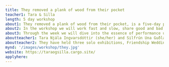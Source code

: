 ```yaml
---
title: They removed a plank of wood from their pocket
teacher1: Tara & Silla
length: 5 day workshop
about1: They removed a plank of wood from their pocket, is a five-day performance workshop led by the duo Tara and Silla.
about2: In the workshop we will work fast and slow, share good and bad ideas, let curiosity guide us, share our inspirations, celebrate letting go of sole authorship, find freedom in amateurism, talk about what excites us about performance, explore how moments between old and new friends can become material for performance, go on adventures, read together, investigate simple gestures, complicate simple acts, practice active listening, and welcome ways of togetherness in art making.
about3: Through the week we will dive into the essence of performance using conversation as a tool and wood as our trusty material. We will put together our planks to get over the stream. Wood is hard but also soft, alive and almost eternal, performances are magically fleeting but tables live forever..*
aboutteacher1: Tara Njála Ingvarsdóttir (she/her) and Silfrún Una Guðlaugsdóttir (she/her) are the artist-duo Tara and Silla. They have been shining their boots and working together since 2017. Tara and Silla live and work in Reykjavik. Together they make video works, performances and installations often involving participation. Their work is inspired by celebration, playfulness, communication and friendship. They are often working with participation and “Playful not hostile” is their motto and the guiding light in all of Tara and Silla’s works.
aboutteacher2: They have held three solo exhibitions, Friendship Wedding of the Century at Kleifar, Ride the Art in the Sculpture Garden of the Sculpture Association of Reykjavík and The Feelings Dinner; Eager Anticipation in Kaktus in Akureyri. As well as taking part in numerous group shows including, the 20th birthday performance celebration in Kling og Bang, the performance festival “Performance Nebula” at the Reykjavík Art Museum, and Rolling Snowball in Djúpavogur.
mynd: '/images/workshop/they.jpg'
website: https://taraogsilla.cargo.site/
applyhere: 
---
```

